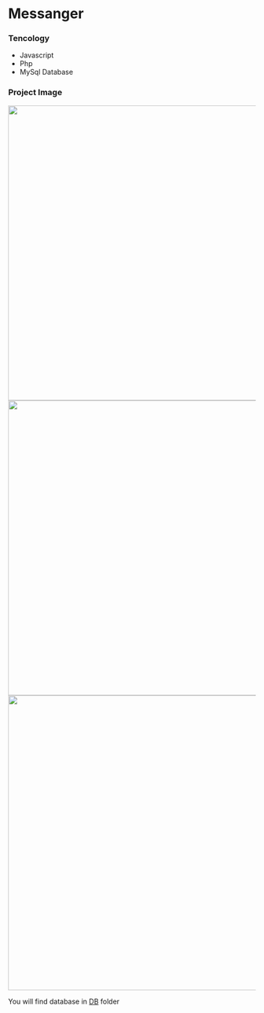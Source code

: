 # Messanger

### Tencology
- Javascript
- Php
- MySql Database

### Project Image

<img src="https://github.com/sahosridoy/Messanger/blob/master/Project%20image/fornt.PNG" width="600px"/>
<img src="https://github.com/sahosridoy/Messanger/blob/master/Project%20image/message.PNG" width="600px"/>
<img src="https://github.com/sahosridoy/Messanger/blob/master/Project%20image/search.PNG" width="600px"/>


You will find database in <a href="https://github.com/sahosridoy/Messanger/tree/master/DB">DB</a> folder
